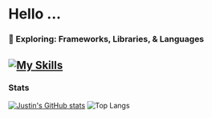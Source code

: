 # Hello ...
### 🌱 Exploring: Frameworks, Libraries, & Languages
[![My Skills](https://skillicons.dev/icons?i=python,c,javascript,typescript,html,css,django,fastapi,react&theme=dark)](https://skillicons.dev)
---
### Stats
[![Justin's GitHub stats](https://github-readme-stats.vercel.app/api?username=njustinbunos&theme=dracula)](https://github.com/njustinbunos/github-readme-stats)
![Top Langs](https://github-readme-stats.vercel.app/api/top-langs/?username=njustinbunos&layout=compact&theme=dracula)
